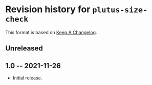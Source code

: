 # Revision history for `plutus-size-check`

This format is based on [Keep A Changelog](https://keepachangelog.com/en/1.0.0).

## Unreleased

## 1.0 -- 2021-11-26

* Initial release.
